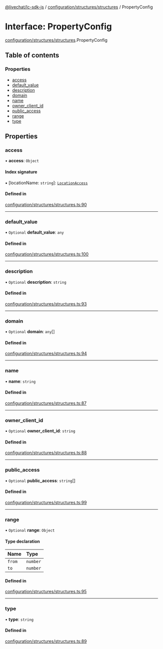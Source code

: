 [@livechat/lc-sdk-js](../README.md) / [configuration/structures/structures](../modules/configuration_structures_structures.md) / PropertyConfig

# Interface: PropertyConfig

[configuration/structures/structures](../modules/configuration_structures_structures.md).PropertyConfig

## Table of contents

### Properties

- [access](configuration_structures_structures.PropertyConfig.md#access)
- [default\_value](configuration_structures_structures.PropertyConfig.md#default_value)
- [description](configuration_structures_structures.PropertyConfig.md#description)
- [domain](configuration_structures_structures.PropertyConfig.md#domain)
- [name](configuration_structures_structures.PropertyConfig.md#name)
- [owner\_client\_id](configuration_structures_structures.PropertyConfig.md#owner_client_id)
- [public\_access](configuration_structures_structures.PropertyConfig.md#public_access)
- [range](configuration_structures_structures.PropertyConfig.md#range)
- [type](configuration_structures_structures.PropertyConfig.md#type)

## Properties

### access

• **access**: `Object`

#### Index signature

▪ [locationName: `string`]: [`LocationAccess`](configuration_structures_structures.LocationAccess.md)

#### Defined in

[configuration/structures/structures.ts:90](https://github.com/livechat/lc-sdk-js/blob/a63b0a6/src/configuration/structures/structures.ts#L90)

___

### default\_value

• `Optional` **default\_value**: `any`

#### Defined in

[configuration/structures/structures.ts:100](https://github.com/livechat/lc-sdk-js/blob/a63b0a6/src/configuration/structures/structures.ts#L100)

___

### description

• `Optional` **description**: `string`

#### Defined in

[configuration/structures/structures.ts:93](https://github.com/livechat/lc-sdk-js/blob/a63b0a6/src/configuration/structures/structures.ts#L93)

___

### domain

• `Optional` **domain**: `any`[]

#### Defined in

[configuration/structures/structures.ts:94](https://github.com/livechat/lc-sdk-js/blob/a63b0a6/src/configuration/structures/structures.ts#L94)

___

### name

• **name**: `string`

#### Defined in

[configuration/structures/structures.ts:87](https://github.com/livechat/lc-sdk-js/blob/a63b0a6/src/configuration/structures/structures.ts#L87)

___

### owner\_client\_id

• `Optional` **owner\_client\_id**: `string`

#### Defined in

[configuration/structures/structures.ts:88](https://github.com/livechat/lc-sdk-js/blob/a63b0a6/src/configuration/structures/structures.ts#L88)

___

### public\_access

• `Optional` **public\_access**: `string`[]

#### Defined in

[configuration/structures/structures.ts:99](https://github.com/livechat/lc-sdk-js/blob/a63b0a6/src/configuration/structures/structures.ts#L99)

___

### range

• `Optional` **range**: `Object`

#### Type declaration

| Name | Type |
| :------ | :------ |
| `from` | `number` |
| `to` | `number` |

#### Defined in

[configuration/structures/structures.ts:95](https://github.com/livechat/lc-sdk-js/blob/a63b0a6/src/configuration/structures/structures.ts#L95)

___

### type

• **type**: `string`

#### Defined in

[configuration/structures/structures.ts:89](https://github.com/livechat/lc-sdk-js/blob/a63b0a6/src/configuration/structures/structures.ts#L89)
